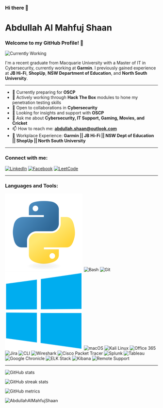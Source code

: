 ### Hi there 👋

# Abdullah Al Mahfuj Shaan

### Welcome to my GitHub Profile! 👋

![Currently Working](https://media.giphy.com/media/5XQf51Rua3j4Q/giphy.gif)

I'm a recent graduate from Macquarie University with a Master of IT in Cybersecurity, currently working at **Garmin**. I previously gained experience at **JB Hi-Fi**, **ShopUp**, **NSW Department of Education**, and **North South University**.

---

- 🔭 Currently preparing for **OSCP**
- 🌱 Actively working through **Hack The Box** modules to hone my penetration testing skills
- 👯 Open to collaborations in **Cybersecurity**
- 🤝 Looking for insights and support with **OSCP**
- 💬 Ask me about **Cybersecurity, IT Support, Gaming, Movies, and Cricket**
- 📫 How to reach me: **abdullah.shaan@outlook.com**
- 📄 Workplace Experience: **Garmin || JB Hi-Fi || NSW Dept of Education || ShopUp || North South University**

---

### Connect with me:

[![LinkedIn](https://raw.githubusercontent.com/rahuldkjain/github-profile-readme-generator/master/src/images/icons/Social/linked-in-alt.svg)](https://www.linkedin.com/in/abdullahalmahfujshaan/)
[![Facebook](https://raw.githubusercontent.com/rahuldkjain/github-profile-readme-generator/master/src/images/icons/Social/facebook.svg)](https://www.facebook.com/abdullahalmahfujshaan)
[![LeetCode](https://raw.githubusercontent.com/rahuldkjain/github-profile-readme-generator/master/src/images/icons/Social/leet-code.svg)](https://leetcode.com/u/s1ngular1ty98/)

---

### Languages and Tools:

![Python](https://raw.githubusercontent.com/devicons/devicon/master/icons/python/python-original.svg)
![Bash](https://www.vectorlogo.zone/logos/gnu_bash/gnu_bash-icon.svg)
![Git](https://www.vectorlogo.zone/logos/git-scm/git-scm-icon.svg)
![Windows](https://raw.githubusercontent.com/devicons/devicon/master/icons/windows8/windows8-original.svg)
![macOS](https://www.vectorlogo.zone/logos/apple/apple-icon.svg)
![Kali Linux](https://www.vectorlogo.zone/logos/linux/linux-icon.svg)
![Office 365](https://upload.wikimedia.org/wikipedia/commons/thumb/4/4e/Microsoft_Office_logo_%282019%E2%80%93present%29.svg/1200px-Microsoft_Office_logo_%282019%E2%80%93present%29.svg.png)
![Jira](https://www.vectorlogo.zone/logos/atlassian_jira/atlassian_jira-icon.svg)
![CLI](https://www.vectorlogo.zone/logos/linux/linux-icon.svg)
![Wireshark](https://upload.wikimedia.org/wikipedia/commons/d/db/Wireshark_icon.svg)
![Cisco Packet Tracer](https://upload.wikimedia.org/wikipedia/commons/6/64/Cisco_logo.svg)
![Splunk](https://www.vectorlogo.zone/logos/splunk/splunk-icon.svg)
![Tableau](https://www.vectorlogo.zone/logos/tableau/tableau-icon.svg)
![Google Chronicle](https://www.vectorlogo.zone/logos/google/google-icon.svg)
![ELK Stack](https://upload.wikimedia.org/wikipedia/commons/e/e9/Elasticsearch_logo.svg)
![Kibana](https://www.vectorlogo.zone/logos/elasticco_kibana/elasticco_kibana-icon.svg)
![Remote Support](https://www.vectorlogo.zone/logos/teamviewer/teamviewer-icon.svg)

---

![GitHub stats](https://github-readme-stats.vercel.app/api?username=AbdullahAlMahfujShaan&show_icons=true&locale=en)

![GitHub streak stats](https://github-readme-streak-stats.herokuapp.com/?user=AbdullahAlMahfujShaan)

![GitHub metrics](https://metrics.lecoq.io/AbdullahAlMahfujShaan)

<p align="left"><img src="https://komarev.com/ghpvc/?username=AbdullahAlMahfujShaan&label=Profile%20views&color=5cbb16&style=flat" alt="AbdullahAlMahfujShaan" /></p>
